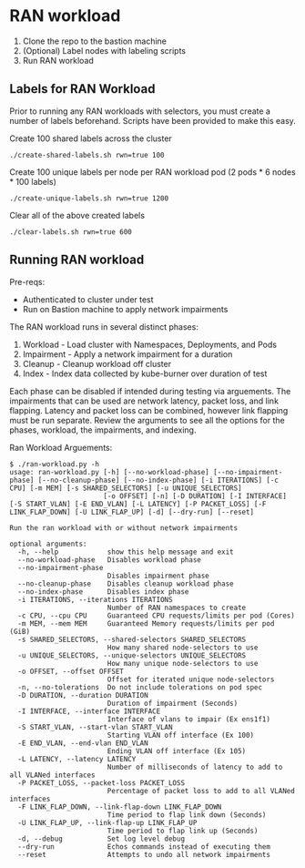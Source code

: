 # RAN workload

1. Clone the repo to the bastion machine
2. (Optional) Label nodes with labeling scripts
3. Run RAN workload

## Labels for RAN Workload

Prior to running any RAN workloads with selectors, you must create a number of labels beforehand. Scripts have been provided to make this easy.

Create 100 shared labels across the cluster

```console
./create-shared-labels.sh rwn=true 100
```

Create 100 unique labels per node per RAN workload pod (2 pods * 6 nodes * 100 labels)

```console
./create-unique-labels.sh rwn=true 1200
```

Clear all of the above created labels

```console
./clear-labels.sh rwn=true 600
```

## Running RAN workload

Pre-reqs:

* Authenticated to cluster under test
* Run on Bastion machine to apply network impairments

The RAN workload runs in several distinct phases:

1. Workload - Load cluster with Namespaces, Deployments, and Pods
2. Impairment - Apply a network impairment for a duration
3. Cleanup - Cleanup workload off cluster
4. Index - Index data collected by kube-burner over duration of test

Each phase can be disabled if intended during testing via arguements. The impairments that can be used are network latency, packet loss, and link flapping. Latency and packet loss can be combined, however link flapping must be run separate. Review the arguments to see all the options for the phases, workload, the impairments, and indexing.

Ran Workload Arguements:

```console
$ ./ran-workload.py -h
usage: ran-workload.py [-h] [--no-workload-phase] [--no-impairment-phase] [--no-cleanup-phase] [--no-index-phase] [-i ITERATIONS] [-c CPU] [-m MEM] [-s SHARED_SELECTORS] [-u UNIQUE_SELECTORS]
                       [-o OFFSET] [-n] [-D DURATION] [-I INTERFACE] [-S START_VLAN] [-E END_VLAN] [-L LATENCY] [-P PACKET_LOSS] [-F LINK_FLAP_DOWN] [-U LINK_FLAP_UP] [-d] [--dry-run] [--reset]

Run the ran workload with or without network impairments

optional arguments:
  -h, --help            show this help message and exit
  --no-workload-phase   Disables workload phase
  --no-impairment-phase
                        Disables impairment phase
  --no-cleanup-phase    Disables cleanup workload phase
  --no-index-phase      Disables index phase
  -i ITERATIONS, --iterations ITERATIONS
                        Number of RAN namespaces to create
  -c CPU, --cpu CPU     Guaranteed CPU requests/limits per pod (Cores)
  -m MEM, --mem MEM     Guaranteed Memory requests/limits per pod (GiB)
  -s SHARED_SELECTORS, --shared-selectors SHARED_SELECTORS
                        How many shared node-selectors to use
  -u UNIQUE_SELECTORS, --unique-selectors UNIQUE_SELECTORS
                        How many unique node-selectors to use
  -o OFFSET, --offset OFFSET
                        Offset for iterated unique node-selectors
  -n, --no-tolerations  Do not include tolerations on pod spec
  -D DURATION, --duration DURATION
                        Duration of impairment (Seconds)
  -I INTERFACE, --interface INTERFACE
                        Interface of vlans to impair (Ex ens1f1)
  -S START_VLAN, --start-vlan START_VLAN
                        Starting VLAN off interface (Ex 100)
  -E END_VLAN, --end-vlan END_VLAN
                        Ending VLAN off interface (Ex 105)
  -L LATENCY, --latency LATENCY
                        Number of milliseconds of latency to add to all VLANed interfaces
  -P PACKET_LOSS, --packet-loss PACKET_LOSS
                        Percentage of packet loss to add to all VLANed interfaces
  -F LINK_FLAP_DOWN, --link-flap-down LINK_FLAP_DOWN
                        Time period to flap link down (Seconds)
  -U LINK_FLAP_UP, --link-flap-up LINK_FLAP_UP
                        Time period to flap link up (Seconds)
  -d, --debug           Set log level debug
  --dry-run             Echos commands instead of executing them
  --reset               Attempts to undo all network impairments
```
